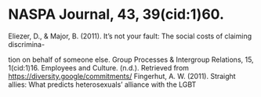 # NASPA Journal, 43, 39(cid:1)60.

Eliezer, D., & Major, B. (2011). It’s not your fault: The social costs of claiming discrimina-

tion on behalf of someone else. Group Processes & Intergroup Relations, 15, 1(cid:1)16. Employees and Culture. (n.d.). Retrieved from https://diversity.google/commitments/ Fingerhut, A. W. (2011). Straight allies: What predicts heterosexuals’ alliance with the LGBT